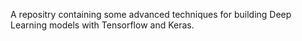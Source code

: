 A repositry containing some advanced techniques for building Deep Learning models with Tensorflow and Keras.